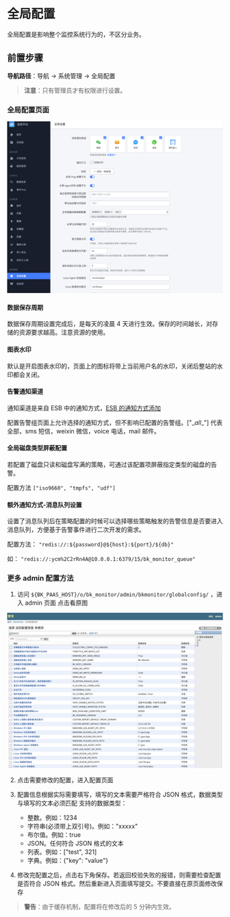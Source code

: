 # 全局配置

全局配置是影响整个监控系统行为的，不区分业务。

## 前置步骤

**导航路径**：导航  →  系统管理  →  全局配置

> **注意**：只有管理员才有权限进行设置。

### 全局配置页面

![-w2021](media/15772819609704.jpg)

#### 数据保存周期

数据保存周期设置完成后，是每天的凌晨 4 天进行生效。保存的时间越长，对存储的资源要求越高。注意资源的使用。

#### 图表水印

默认是开启图表水印的，页面上的图标将带上当前用户名的水印，关闭后整站的水印都会关闭。

#### 告警通知渠道

通知渠道是来自 ESB 中的通知方式，[ESB 的通知方式添加](../../guide/notify_setting.md)

配置告警组页面上允许选择的通知方式，但不影响已配置的告警组。["\__all__"] 代表全部，sms 短信，weixin 微信，voice 电话，mail 邮件。

#### 全局磁盘类型屏蔽配置

若配置了磁盘只读和磁盘写满的策略，可通过该配置项屏蔽指定类型的磁盘的告警。

配置方法 `["iso9660", "tmpfs", "udf"]`

#### 额外通知方式-消息队列设置

设置了消息队列后在策略配置的时候可以选择哪些策略触发的告警信息是否要进入消息队列，方便基于告警事件进行二次开发的需求。

配置方法： `"redis://:${password}@${host}:${port}/${db}"`

如： `"redis://:ycm%2C2rRn4A@10.0.0.1:6379/15/bk_monitor_queue"`

### 更多 admin 配置方法

1. 访问  `${BK_PAAS_HOST}/o/bk_monitor/admin/bkmonitor/globalconfig/` ，进入 admin 页面
点击看原图

![-w2021](media/15746678905653.jpg)

2. 点击需要修改的配置，进入配置页面

3. 配置信息根据实际需要填写，填写的文本需要严格符合 JSON 格式，数据类型与填写的文本必须匹配
支持的数据类型：
    - 整数。例如：1234
    - 字符串(必须带上双引号)。例如："xxxxx"
    - 布尔值。例如：true
    - JSON。任何符合 JSON 格式的文本
    - 列表。例如：["test", 321]
    - 字典。例如：{"key": "value"}

4. 修改完配置之后，点击右下角保存。若返回校验失败的报错，则需要检查配置是否符合 JSON 格式。然后重新进入页面填写提交。不要直接在原页面修改保存

> **警告**：由于缓存机制，配置将在修改后的 5 分钟内生效。

